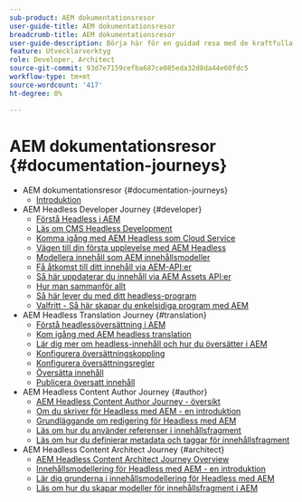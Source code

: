 ```yaml
---
sub-product: AEM dokumentationsresor
user-guide-title: AEM dokumentationsresor
breadcrumb-title: AEM dokumentationsresor
user-guide-description: Börja här för en guidad resa med de kraftfulla och flexibla headless-funktionerna i AEM, deras funktioner och hur du kan utnyttja dem i ditt projekt.
feature: Utvecklarverktyg
role: Developer, Architect
source-git-commit: 93d7e7159cefba687ce085eda32d8da44e60fdc5
workflow-type: tm+mt
source-wordcount: '417'
ht-degree: 0%

---
```



# AEM dokumentationsresor {#documentation-journeys}

<!--
Please note that all links to other guides need to be absolute references with leading protocol and domain since SCCM does not allow pages to be referenced with relative links in multiple ToCs.
-->

+ AEM dokumentationsresor {#documentation-journeys}
   + [Introduktion](home.md)
+ AEM Headless Developer Journey {#developer}
   + [Förstå Headless i AEM](https://experienceleague.adobe.com/docs/experience-manager-cloud-service/headless-journey/developer/overview.html)
   + [Läs om CMS Headless Development](https://experienceleague.adobe.com/docs/experience-manager-cloud-service/headless-journey/developer/learn-about.html)
   + [Komma igång med AEM Headless som Cloud Service](https://experienceleague.adobe.com/docs/experience-manager-cloud-service/headless-journey/developer/getting-started.html)
   + [Vägen till din första upplevelse med AEM Headless](https://experienceleague.adobe.com/docs/experience-manager-cloud-service/headless-journey/developer/path-to-first-experience.html)
   + [Modellera innehåll som AEM innehållsmodeller](https://experienceleague.adobe.com/docs/experience-manager-cloud-service/headless-journey/developer/model-your-content.html)
   + [Få åtkomst till ditt innehåll via AEM-API:er](https://experienceleague.adobe.com/docs/experience-manager-cloud-service/headless-journey/developer/access-your-content.html)
   + [Så här uppdaterar du innehåll via AEM Assets API:er](https://experienceleague.adobe.com/docs/experience-manager-cloud-service/headless-journey/developer/update-your-content.html)
   + [Hur man sammanför allt](https://experienceleague.adobe.com/docs/experience-manager-cloud-service/headless-journey/developer/put-it-all-together.html)
   + [Så här lever du med ditt headless-program](https://experienceleague.adobe.com/docs/experience-manager-cloud-service/headless-journey/developer/go-live.html)
   + [Valfritt - Så här skapar du enkelsidiga program med AEM](https://experienceleague.adobe.com/docs/experience-manager-cloud-service/headless-journey/developer/create-spa.html)
+ AEM Headless Translation Journey {#translation}
   + [Förstå headlessöversättning i AEM](https://experienceleague.adobe.com/docs/experience-manager-cloud-service/headless-journey/translation/overview.html)
   + [Kom igång med AEM headless translation](https://experienceleague.adobe.com/docs/experience-manager-cloud-service/headless-journey/translation/getting-started.html)
   + [Lär dig mer om headless-innehåll och hur du översätter i AEM](https://experienceleague.adobe.com/docs/experience-manager-cloud-service/headless-journey/translation/learn-about.html)
   + [Konfigurera översättningskoppling](https://experienceleague.adobe.com/docs/experience-manager-cloud-service/headless-journey/translation/configure-connector.html)
   + [Konfigurera översättningsregler](https://experienceleague.adobe.com/docs/experience-manager-cloud-service/headless-journey/translation/translation-rules.html)
   + [Översätta innehåll](https://experienceleague.adobe.com/docs/experience-manager-cloud-service/headless-journey/translation/translate-content.html)
   + [Publicera översatt innehåll](https://experienceleague.adobe.com/docs/experience-manager-cloud-service/headless-journey/translation/publish-content.html)
+ AEM Headless Content Author Journey {#author}
   + [AEM Headless Content Author Journey - översikt](https://experienceleague.adobe.com/docs/experience-manager-cloud-service/headless-journey/author/overview.md)
   + [Om du skriver för Headless med AEM - en introduktion](https://experienceleague.adobe.com/docs/experience-manager-cloud-service/headless-journey/author/introduction.md)
   + [Grundläggande om redigering för Headless med AEM](https://experienceleague.adobe.com/docs/experience-manager-cloud-service/headless-journey/author/basics.md)
   + [Läs om hur du använder referenser i innehållsfragment](https://experienceleague.adobe.com/docs/experience-manager-cloud-service/headless-journey/author/references.md)
   + [Läs om hur du definierar metadata och taggar för innehållsfragment](https://experienceleague.adobe.com/docs/experience-manager-cloud-service/headless-journey/author/metadata-tagging.md)
+ AEM Headless Content Architect Journey {#architect}
   + [AEM Headless Content Architect Journey Overview](https://experienceleague.adobe.com/docs/experience-manager-cloud-service/headless-journey/architect/overview.md)
   + [Innehållsmodellering för Headless med AEM - en introduktion](https://experienceleague.adobe.com/docs/experience-manager-cloud-service/headless-journey/architect/introduction.md)
   + [Lär dig grunderna i innehållsmodellering för Headless med AEM](https://experienceleague.adobe.com/docs/experience-manager-cloud-service/headless-journey/architect/basics.md)
   + [Läs om hur du skapar modeller för innehållsfragment i AEM](https://experienceleague.adobe.com/docs/experience-manager-cloud-service/headless-journey/architect/model-structure.md)
